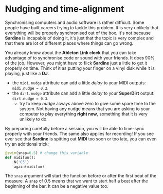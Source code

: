 # Nudging and time-alignment

Synchronising computers and audio software is rather difficult. Some people have built careers trying to tackle this problem. It is very unlikely that everything will be properly synchronised out of the box. It's not because **Sardine** is incapable of doing it, it's just that the topic is very complex and that there are lot of different places where things can go wrong.

You already know about the **Ableton Link clock** that you can take advantage of to synchronise code or sound with your friends. It does 90% of the job. However, you might have to flick **Sardine** just a little to get it properly on time. Think of it as putting your finger on a vinyl disk while it is playing, just like a **DJ**.

- the `midi.nudge` attribute can add a little *delay* to your MIDI outputs: `midi.nudge = 0.2`.
- the `dirt.nudge` attribute can add a little *delay* to your **SuperDirt** output: `dirt.nudge = 0.3`.
    - try to keep *nudge* always above zero to give some spare time to the system. Not having any nudge means that you are asking to your computer to play everything **right now**, something that it is very unlikely to do.

By preparing carefully before a session, you will be able to time-sync properly with your friends. The same also applies for recording! If you see ever see that **Sardine** is spitting out **MIDI** too soon or too late, you can even try an additional trick:

```python
@swim(snap=0.5) # change this variable
def midifun():
    N('C5')
    again(midifun)
```

The `snap` argument will start the function before or after the first beat of the measure. A `snap` of 0.5 means that we want to start half a beat after the beginning of the bar. It can be a negative value too.
